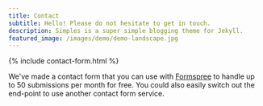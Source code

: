 ```yaml
---
title: Contact
subtitle: Hello! Please do not hesitate to get in touch.
description: Simples is a super simple blogging theme for Jekyll.
featured_image: /images/demo/demo-landscape.jpg
---
```


{% include contact-form.html %}

We've made a contact form that you can use with [Formspree](https://formspree.io/create/jekyllthemes) to handle up to 50 submissions per month for free. You could also easily switch out the end-point to use another contact form service.

